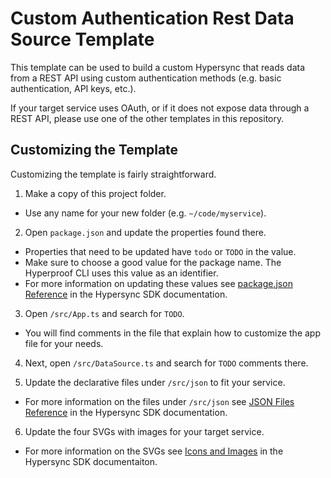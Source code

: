 # Custom Authentication Rest Data Source Template

This template can be used to build a custom Hypersync that reads data from a REST API using custom authentication methods (e.g. basic authentication, API keys, etc.).

If your target service uses OAuth, or if it does not expose data through a REST API, please use one of the other templates in this repository.

## Customizing the Template

Customizing the template is fairly straightforward.

1. Make a copy of this project folder.

- Use any name for your new folder (e.g. `~/code/myservice`).

2. Open `package.json` and update the properties found there.

- Properties that need to be updated have `todo` or `TODO` in the value.
- Make sure to choose a good value for the package name. The Hyperproof CLI uses this value as an identifier.
- For more information on updating these values see [package.json Reference](https://github.com/Hyperproof/hypersync-sdk/blob/main/doc/030-package-json-reference.md) in the Hypersync SDK documentation.

3. Open `/src/App.ts` and search for `TODO`.

- You will find comments in the file that explain how to customize the app file for your needs.

4. Next, open `/src/DataSource.ts` and search for `TODO` comments there.

5. Update the declarative files under `/src/json` to fit your service.

- For more information on the files under `/src/json` see [JSON Files Reference](https://github.com/Hyperproof/hypersync-sdk/blob/main/doc/050-json-files-reference.md) in the Hypersync SDK documentation.

6. Update the four SVGs with images for your target service.

- For more information on the SVGs see [Icons and Images](https://github.com/Hyperproof/hypersync-sdk/blob/main/doc/11-svg-images.md) in the Hypersync SDK documentaiton.
